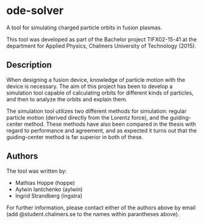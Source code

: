 # ode-solver
A tool for simulating charged particle orbits in fusion plasmas.

This tool was developed as part of the Bachelor project TIFX02-15-41 at the department for Applied Physics, Chalmers University of Technology (2015).

## Description
When designing a fusion device, knowledge of particle motion with the device is necessary. The aim of this project has been to develop a simulation tool capable of calculating orbits for different kinds of particles, and then to analyze the orbits and explain them.

The simulation tool utilizes two different methods for simulation: regular particle motion (derived directly from the Lorentz force), and the guiding-center method. These methods have also been compared in the thesis with regard to performance and agreement, and as expected it turns out that the guiding-center method is far superior in both of these.

## Authors
The tool was written by:
- Mathias Hoppe (hoppe)
- Aylwin Iantchenko (aylwin)
- Ingrid Strandberg (ingstra)

For further information, please contact either of the authors above by email (add @student.chalmers.se to the names within parantheses above).
